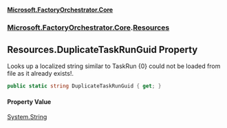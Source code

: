 #### [Microsoft.FactoryOrchestrator.Core](./Microsoft-FactoryOrchestrator-Core.md 'Microsoft.FactoryOrchestrator.Core')
### [Microsoft.FactoryOrchestrator.Core](./Microsoft-FactoryOrchestrator-Core.md 'Microsoft.FactoryOrchestrator.Core').[Resources](./Microsoft-FactoryOrchestrator-Core-Resources.md 'Microsoft.FactoryOrchestrator.Core.Resources')
## Resources.DuplicateTaskRunGuid Property
Looks up a localized string similar to TaskRun {0} could not be loaded from file as it already exists!.  
```csharp
public static string DuplicateTaskRunGuid { get; }
```
#### Property Value
[System.String](https://docs.microsoft.com/en-us/dotnet/api/System.String 'System.String')  

